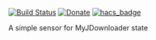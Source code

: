 [![Build Status](https://travis-ci.com/doudz/homeassistant-myjdownloader.svg?branch=master)](https://travis-ci.com/doudz/homeassistant-myjdownloader)
[![Donate](https://img.shields.io/badge/Donate-PayPal-green.svg)](https://paypal.me/sebramage)
[![hacs_badge](https://img.shields.io/badge/HACS-Default-green.svg)](https://github.com/custom-components/hacs)

A simple sensor for MyJDownloader state
